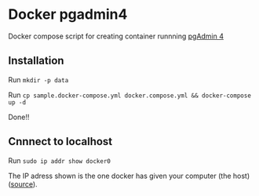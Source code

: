 # Docker pgadmin4

Docker compose script for creating container runnning 
[pgAdmin 4](https://www.pgadmin.org/docs4/1.x/index.html)

## Installation

Run `mkdir -p data`

Run `cp sample.docker-compose.yml docker.compose.yml && docker-compose up -d`

Done!!

## Cnnnect to localhost

Run `sudo ip addr show docker0`

The IP adress shown is the one docker has given your computer (the host)
([source](http://stackoverflow.com/questions/24319662/from-inside-of-a-docker-container-how-do-i-connect-to-the-localhost-of-the-mach)).

